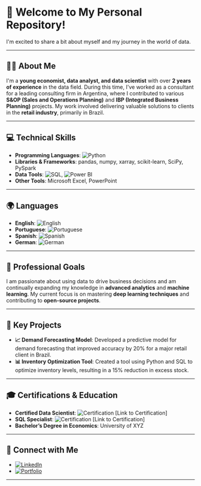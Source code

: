 # 🌟 Welcome to My Personal Repository!

I'm excited to share a bit about myself and my journey in the world of data.

---

## 👨‍💼 About Me
I'm a **young economist, data analyst, and data scientist** with over **2 years of experience** in the data field. During this time, I've worked as a consultant for a leading consulting firm in Argentina, where I contributed to various **S&OP (Sales and Operations Planning)** and **IBP (Integrated Business Planning)** projects. My work involved delivering valuable solutions to clients in the **retail industry**, primarily in Brazil.

---

## 💻 Technical Skills
- **Programming Languages**: ![Python](https://img.shields.io/badge/-Python-3776AB?style=flat&logo=Python&logoColor=white) 
- **Libraries & Frameworks**: pandas, numpy, xarray, scikit-learn, SciPy, PySpark
- **Data Tools**: ![SQL](https://img.shields.io/badge/-SQL-4479A1?style=flat&logo=Microsoft%20SQL%20Server&logoColor=white), ![Power BI](https://img.shields.io/badge/-Power%20BI-F2C811?style=flat&logo=Power%20BI&logoColor=black)
- **Other Tools**: Microsoft Excel, PowerPoint

---

## 🌍 Languages
- **English**: ![English](https://img.shields.io/badge/-Fluent-007ACC?style=flat&logo=Microsoft&logoColor=white)
- **Portuguese**: ![Portuguese](https://img.shields.io/badge/-Fluent-3F51B5?style=flat&logo=Material%20Design%20Icons&logoColor=white)
- **Spanish**: ![Spanish](https://img.shields.io/badge/-Native-E44D26?style=flat&logo=Spain&logoColor=white)
- **German**: ![German](https://img.shields.io/badge/-Basic-FFD700?style=flat&logo=Germany&logoColor=black)

---

## 🎯 Professional Goals
I am passionate about using data to drive business decisions and am continually expanding my knowledge in **advanced analytics** and **machine learning**. My current focus is on mastering **deep learning techniques** and contributing to **open-source projects**.

---

## 🚀 Key Projects
- **📈 Demand Forecasting Model**: Developed a predictive model for demand forecasting that improved accuracy by 20% for a major retail client in Brazil.
- **📊 Inventory Optimization Tool**: Created a tool using Python and SQL to optimize inventory levels, resulting in a 15% reduction in excess stock.

---

## 🎓 Certifications & Education
- **Certified Data Scientist**: ![Certification](https://img.shields.io/badge/-View_Certification-00BFFF?style=flat&logo=LinkedIn&logoColor=white) [Link to Certification]
- **SQL Specialist**: ![Certification](https://img.shields.io/badge/-View_Certification-00BFFF?style=flat&logo=LinkedIn&logoColor=white) [Link to Certification]
- **Bachelor’s Degree in Economics**: University of XYZ

---

## 🔗 Connect with Me
- [![LinkedIn](https://img.shields.io/badge/-LinkedIn-0077B5?style=flat&logo=LinkedIn&logoColor=white)](https://www.linkedin.com)
- [![Portfolio](https://img.shields.io/badge/-Portfolio-00A98F?style=flat&logo=Google-Chrome&logoColor=white)](https://yourportfolio.com)

---

